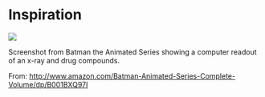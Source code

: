 # Inspiration

![](https://db-feed.s3.amazonaws.com/legacy/Screen_Shot_2016-03-29_at_12_02_40_AM-1459224480772.png)

Screenshot from Batman the Animated Series showing a computer readout of an x-ray and drug compounds.

From: http://www.amazon.com/Batman-Animated-Series-Complete-Volume/dp/B001BXQ97I